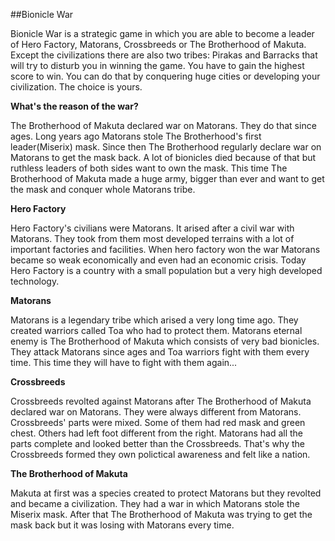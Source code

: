 ##Bionicle War

Bionicle War is a strategic game in which you are able to become a leader of Hero Factory, Matorans, Crossbreeds or The Brotherhood of Makuta. Except the civilizations there are also two tribes: Pirakas and Barracks that will try to disturb you in winning the game. You have to gain the highest score to win. You can do that by conquering huge cities or developing your civilization. The choice is yours.

**What's the reason of the war?**

The Brotherhood of Makuta declared war on Matorans. They do that since ages. Long years ago Matorans stole The Brotherhood's first leader(Miserix) mask. Since then The Brotherhood regularly declare war on Matorans to get the mask back. A lot of bionicles died because of that but ruthless leaders of both sides want to own the mask. This time The Brotherhood of Makuta made a huge army, bigger than ever and want to get the mask and conquer whole Matorans tribe.

**Hero Factory**

Hero Factory's civilians were Matorans. It arised after a civil war with Matorans. They took from them most developed terrains with a lot of important factories and facilities. When hero factory won the war Matorans became so weak economically and even had an economic crisis. Today Hero Factory is a country with a small population but a very high developed technology.

**Matorans**

Matorans is a legendary tribe which arised a very long time ago. They created warriors called Toa who had to protect them. Matorans eternal enemy is The Brotherhood of Makuta which consists of very bad bionicles. They attack Matorans since ages and Toa warriors fight with them every time. This time they will have to fight with them again...

**Crossbreeds**

Crossbreeds revolted against Matorans after The Brotherhood of Makuta declared war on Matorans. They were always different from Matorans. Crossbreeds' parts were mixed. Some of them had red mask and green chest. Others had left foot different from the right. Matorans had all the parts complete and looked better than the Crossbreeds. That's why the Crossbreeds formed they own polictical awareness and felt like a nation. 

**The Brotherhood of Makuta**

Makuta at first was a species created to protect Matorans but they revolted and became a civilization. They had a war in which Matorans stole the Miserix mask. After that The Brotherhood of Makuta was trying to get the mask back but it was losing with Matorans every time.